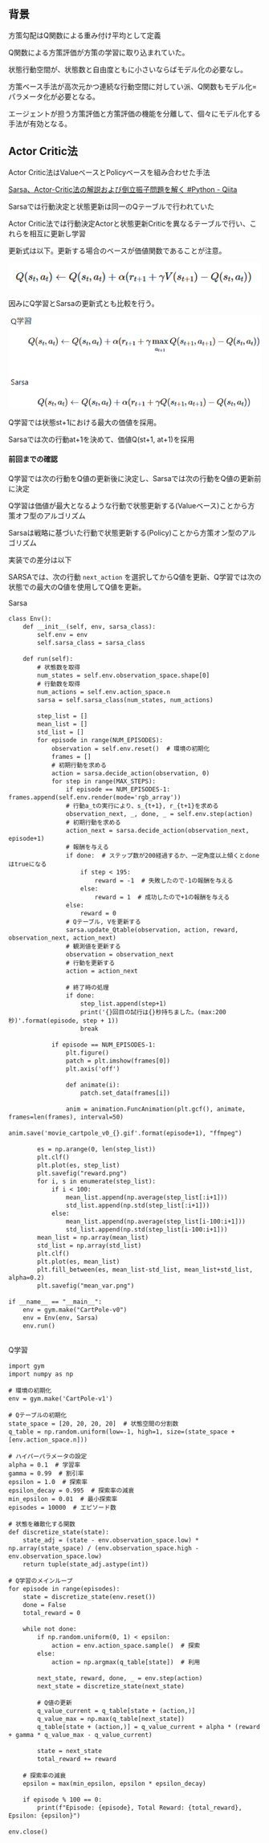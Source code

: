## 背景

方策勾配はQ関数による重み付け平均として定義

Q関数による方策評価が方策の学習に取り込まれていた。

状態行動空間が、状態数と自由度ともに小さいならばモデル化の必要なし。

方策ベース手法が高次元かつ連続な行動空間に対してい派、Q関数もモデル化=パラメータ化が必要となる。

エージェントが担う方策評価と方策評価の機能を分離して、個々にモデル化する手法が有効となる。

## Actor Critic法

Actor Critic法はValueベースとPolicyベースを組み合わせた手法

[Sarsa、Actor-Critic法の解説および倒立振子問題を解く #Python - Qiita](https://qiita.com/KokiSakano/items/0ab412ae9f69865f26d2)

Sarsaでは行動決定と状態更新は同一のQテーブルで行われていた

Actor Critic法では行動決定Actorと状態更新Criticを異なるテーブルで行い、これらを相互に更新し学習

更新式は以下。更新する場合のベースが価値関数であることが注意。

![1733088552762](image/4_actor-critic/1733088552762.png)

因みにQ学習とSarsaの更新式とも比較を行う。

![1733172594221](image/4_actor-critic/1733172594221.png)

Q学習では状態st+1における最大の価値を採用。

Sarsaでは次の行動at+1を決めて、価値Q(st+1, at+1)を採用

#### 前回までの確認

Q学習では次の行動をQ値の更新後に決定し、Sarsaでは次の行動をQ値の更新前に決定

Q学習は価値が最大となるような行動で状態更新する(Valueベース)ことから方策オフ型のアルゴリズム

Sarsaは戦略に基づいた行動で状態更新する(Policy)ことから方策オン型のアルゴリズム

実装での差分は以下

SARSAでは、次の行動 `next_action` を選択してからQ値を更新、Q学習では次の状態での最大のQ値を使用してQ値を更新。

Sarsa

```
class Env():
    def __init__(self, env, sarsa_class):
        self.env = env
        self.sarsa_class = sarsa_class

    def run(self):
        # 状態数を取得
        num_states = self.env.observation_space.shape[0]
        # 行動数を取得
        num_actions = self.env.action_space.n
        sarsa = self.sarsa_class(num_states, num_actions)

        step_list = []
        mean_list = []
        std_list = []
        for episode in range(NUM_EPISODES):
            observation = self.env.reset()  # 環境の初期化
            frames = []
            # 初期行動を求める
            action = sarsa.decide_action(observation, 0)
            for step in range(MAX_STEPS):
                if episode == NUM_EPISODES-1: frames.append(self.env.render(mode='rgb_array'))
                # 行動a_tの実行により、s_{t+1}, r_{t+1}を求める
                observation_next, _, done, _ = self.env.step(action)
                # 初期行動を求める
                action_next = sarsa.decide_action(observation_next, episode+1)
                # 報酬を与える
                if done:  # ステップ数が200経過するか、一定角度以上傾くとdoneはtrueになる
                    if step < 195:
                        reward = -1  # 失敗したので-1の報酬を与える
                    else:
                        reward = 1  # 成功したので+1の報酬を与える
                else:
                    reward = 0
                # Qテーブル, Vを更新する
                sarsa.update_Qtable(observation, action, reward, observation_next, action_next)
                # 観測値を更新する
                observation = observation_next
                # 行動を更新する
                action = action_next

                # 終了時の処理
                if done:
                    step_list.append(step+1)
                    print('{}回目の試行は{}秒持ちました。(max:200秒)'.format(episode, step + 1))
                    break

            if episode == NUM_EPISODES-1:
                plt.figure()
                patch = plt.imshow(frames[0])
                plt.axis('off')

                def animate(i):
                    patch.set_data(frames[i])

                anim = animation.FuncAnimation(plt.gcf(), animate, frames=len(frames), interval=50)
                anim.save('movie_cartpole_v0_{}.gif'.format(episode+1), "ffmpeg")

        es = np.arange(0, len(step_list))
        plt.clf()
        plt.plot(es, step_list)
        plt.savefig("reward.png")
        for i, s in enumerate(step_list):
            if i < 100:
                mean_list.append(np.average(step_list[:i+1]))
                std_list.append(np.std(step_list[:i+1]))
            else:
                mean_list.append(np.average(step_list[i-100:i+1]))
                std_list.append(np.std(step_list[i-100:i+1]))
        mean_list = np.array(mean_list)
        std_list = np.array(std_list)
        plt.clf()
        plt.plot(es, mean_list)
        plt.fill_between(es, mean_list-std_list, mean_list+std_list, alpha=0.2)
        plt.savefig("mean_var.png")

if __name__ == "__main__":
    env = gym.make("CartPole-v0")
    env = Env(env, Sarsa)
    env.run()


```


Q学習

```
import gym
import numpy as np

# 環境の初期化
env = gym.make('CartPole-v1')

# Qテーブルの初期化
state_space = [20, 20, 20, 20]  # 状態空間の分割数
q_table = np.random.uniform(low=-1, high=1, size=(state_space + [env.action_space.n]))

# ハイパーパラメータの設定
alpha = 0.1  # 学習率
gamma = 0.99  # 割引率
epsilon = 1.0  # 探索率
epsilon_decay = 0.995  # 探索率の減衰
min_epsilon = 0.01  # 最小探索率
episodes = 10000  # エピソード数

# 状態を離散化する関数
def discretize_state(state):
    state_adj = (state - env.observation_space.low) * np.array(state_space) / (env.observation_space.high - env.observation_space.low)
    return tuple(state_adj.astype(int))

# Q学習のメインループ
for episode in range(episodes):
    state = discretize_state(env.reset())
    done = False
    total_reward = 0

    while not done:
        if np.random.uniform(0, 1) < epsilon:
            action = env.action_space.sample()  # 探索
        else:
            action = np.argmax(q_table[state])  # 利用

        next_state, reward, done, _ = env.step(action)
        next_state = discretize_state(next_state)

        # Q値の更新
        q_value_current = q_table[state + (action,)]
        q_value_max = np.max(q_table[next_state])
        q_table[state + (action,)] = q_value_current + alpha * (reward + gamma * q_value_max - q_value_current)

        state = next_state
        total_reward += reward

    # 探索率の減衰
    epsilon = max(min_epsilon, epsilon * epsilon_decay)

    if episode % 100 == 0:
        print(f"Episode: {episode}, Total Reward: {total_reward}, Epsilon: {epsilon}")

env.close()

```
